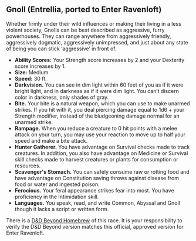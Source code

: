 ## Gnoll (Entrellia, ported to Enter Ravenloft)
Whether firmly under their wild influences or making their living in a less violent society, Gnolls can be best described as aggressive, furry powerhouses. They can range anywhere from aggressively friendly, aggressively dogmatic, aggressively unimpressed, and just about any state of being you can stick ‘aggressive’ in front of.

* **Ability Scores:** Your Strength score increases by 2 and your Dexterity score increases by 1.
* **Size:** Medium
* **Speed:** 30 ft.
* **Darkvision.** You can see in dim light within 60 feet of you as if it were bright light, and in darkness as if it were dim light. You can’t discern color in darkness, only shades of gray.
* **Bite.** Your bite is a natural weapon, which you can use to make unarmed strikes. If you hit with it, you deal piercing damage equal to 1d6 + your Strength modifier, instead of the bludgeoning damage normal for an unarmed strike.
* **Rampage.** When you reduce a creature to 0 hit points with a melee attack on your turn, you may use your reaction to move up to half your speed and make a bite attack.
* **Hunter Gatherer.** You have advantage on Survival checks made to track creatures. In addition, you also have advantage on Medicine or Survival skill checks made to harvest creatures or plants for consumption or resources.
* **Scavenger's Stomach.** You can safely consume raw or rotting food and have advantage on Constitution saving throws against disease from food or water and ingested poison.
* **Ferocious.** Your feral appearance strikes fear into most. You have proficiency in the Intimidation skill.
* **Languages.** You speak, read, and write Common, Abyssal and Gnoll though it lacks a script or written form.


There is a [D&D Beyond Homebrew](<https://www.dndbeyond.com/races/1673300-gnoll-enter-ravenloft>) of this race. It is your responsibility to verify the D&D Beyond version matches this official, approved version for Enter Ravenloft.
